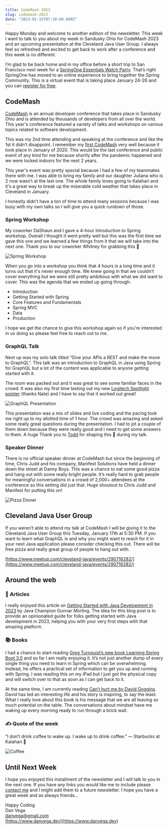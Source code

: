 ```yaml
---
title: CodeMash 2023
slug: codemash-2023
date: "2023-01-15T07:30:00.000Z"
---
```


Happy Monday and welcome to another edition of the newsletter. This week I want to talk to you about my week in Sandusky Ohio for CodeMash 2023 and an upcoming presentation at the Cleveland Java User Group. I always feel so refreshed and excited to get back to work after a conference and this week is no different.

I’m glad to be back home and in my office before a short trip to San Francisco next week for a [SpringOne Essentials Watch Party](https://connect.tanzu.vmware.com/SpringOne-Essentials-Watch-Parties-2023.html). That’s right SpringOne has moved to an online experience to bring together the Spring Community. This is a virtual event that is taking place January 24-26 and you can [register for free](https://springone.io/).

## CodeMash

[CodeMash](https://www.codemash.org/) is an annual developer conference that takes place in Sandusky Ohio and is attended by thousands of developers from all over the world. This year's conference featured a variety of talks and workshops on various topics related to software development.

This was my 2nd time attending and speaking at the conference and like the 1st it didn’t disappoint. I remember my [first CodeMash](https://www.danvega.dev/blog/2020/01/13/codemash-2020-recap/) very well because it took place in January of 2020. This would be the last conference and public event of any kind for me because shortly after the pandemic happened and we were locked indoors for the next 2 years.

This year's event was pretty special because I had a few of my teammates there with me. I was able to bring my family and our daughter Juliana who is 2 now wasn’t at the last one. The whole family loves going to Kalahari and it's a great way to break up the miserable cold weather that takes place in Cleveland in January.

I honestly didn’t have a ton of time to attend many sessions because I was busy with my own talks so I will give you a quick rundown of those.

### Spring Workshop

My coworker DaShaun and I gave a 4-hour Introduction to Spring workshop. Overall I thought it went pretty well but this was the first time we gave this one and we learned a few things from it that we will take into the next one. Thank you to our coworker Whitney for grabbing this 📸

![Spring Workshop](./spring_workshop_talk.jpeg)

When you go into a workshop you think that 4 hours is a long time and it turns out that it's never enough time. We knew going in that we couldn’t cover everything but we were still pretty ambitious with what we did want to cover. This was the agenda that we ended up going through:

- Introduction
- Getting Started with Spring
- Core Features and Fundamentals
- Spring MVC
- Data
- Production

I hope we get the chance to give this workshop again so if you’re interested in us doing so please feel free to reach out to me.

### GraphQL Talk

Next up was my solo talk titled “Give your APIs a REST and make the move to GraphQL”. This talk was an introduction to GraphQL in Java using Spring for GraphQL but a lot of the content was applicable to anyone getting started with it.

The room was packed out and it was great to see some familiar faces in the crowd. It was also my first time testing out my new [Logitech Spotlight pointer](https://amzn.to/3IRkCrw) (thanks Nate) and I have to say that it worked out great!

![GraphQL Presentation](./dan_graphql_talk.jpeg)

This presentation was a mix of slides and live coding and the pacing took me right up to my allotted time of 1 hour. The crowd was amazing and asked some really great questions during the presentation. I had to jot a couple of them down because they were really good and I need to get some answers to them. A huge Thank you to [Todd](https://twitter.com/toddlibby/status/1613604500203532288) for shaping this 📸 during my talk.

### Speaker Dinner

There is no official speaker dinner at CodeMash but since the beginning of time, Chris Judd and his company, Manifest Solutions have held a dinner down the street at Danny Boys. This was a chance to eat some good pizza and hang out with some really bright people. It’s really hard to grab people for meaningful conversations in a crowd of 2,000+ attendees at the conference so this setting did just that. Huge shoutout to Chris Judd and Manifest for putting this on!

![Pizza Dinner](./pizza-dinner.jpeg)

## Cleveland Java User Group

If you weren’t able to attend my talk at CodeMash I will be giving it to the Cleveland Java User Group this Tuesday, January 17th at 5:30 PM. If you want to learn what GraphQL is and why you might want to reach for it in your next Java application please consider checking this out. There will be free pizza and really great group of people to hang out with.

[https://www.meetup.com/cleveland-java/events/290716282/](https://www.meetup.com/cleveland-java/events/290716282/)

## Around the web

### 📝 Articles

I really enjoyed this article on [Getting Started with Java Development in 2023](https://www.notion.so/CodeMash-2023-9cd7c45af51e49599259039500526505) by Java Champion Gunnar Morling. The idea for this blog post is to provide an opinionated guide for folks getting started with Java development in 2023, helping you with your very first steps with that amazing platform.

### 📚 Books

I had a chance to start reading [Greg Turnquist’s new book Learning Spring Boot 3.0](https://amzn.to/3H52uJi) and so far I am really enjoying it. It’s not just another dump of every single thing you need to learn in Spring which can be overwhelming. Instead, he offers a practical set of information to get you up and running with Spring. I was reading this on my iPad but I just got the physical copy and will switch over to that as soon as I can get back to it.

At the same time, I am currently reading [Can’t hurt me by David Goggins](https://amzn.to/3iBJrgn). David has led an interesting life and his story is inspiring, to say the least. What I really love about this book is his message that we are all leaving so much potential on the table. The conversations about mindset have me waking up every morning ready to run through a brick wall.

### ✍️ Quote of the week

“I don’t drink coffee to wake up. I wake up to drink coffee.” ― Starbucks at Kalahari 🤣

![Coffee](./coffee.jpeg)

## Until Next Week

I hope you enjoyed this installment of the newsletter and I will talk to you in the next one. If you have any links you would like me to include please [contact me](http://twitter.com/therealdanvega) and I might add them to a future newsletter. I hope you have a great week and as always friends...

Happy Coding<br/>
Dan Vega<br/>
danvega@gmail.com<br/>
[https://www.danvega.dev](https://www.danvega.dev)

